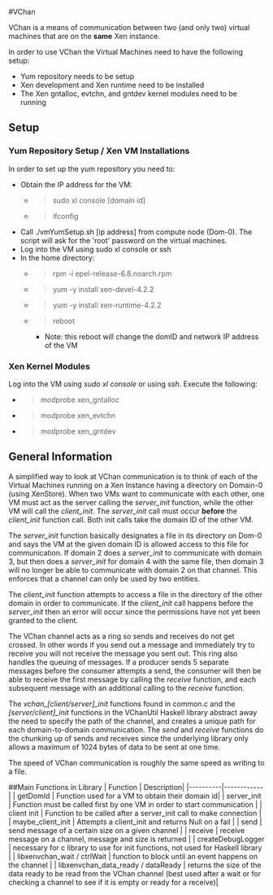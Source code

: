 #VChan

VChan is a means of communication between two (and only two) virtual machines
that are on the **same** Xen instance.

In order to use VChan the Virtual Machines need to have the following setup:

* Yum repository needs to be setup
* Xen development and Xen runtime need to be installed
* The Xen gntalloc, evtchn, and gntdev kernel modules need to be running

## Setup

### Yum Repository Setup / Xen VM Installations 
In order to set up the yum repository you need to:
* Obtain the IP address for the VM:
  * > sudo xl console [domain id]
  * > ifconfig
* Call ./vmYumSetup.sh [ip address] from compute node (Dom-0). The script
will ask for the 'root' password on the virtual machines.
* Log into the VM using sudo xl console or ssh
* In the home directory:
  * > rpm -i epel-release-6.8.noarch.rpm
  * > yum -y install xen-devel-4.2.2
  * > yum -y install xen-runtime-4.2.2
  * > reboot
     * Note: this reboot will change the domID and network IP address of the VM

### Xen Kernel Modules 

Log into the VM using *sudo xl console* or using *ssh*. Execute the following:
* > modprobe xen_gntalloc
* > modprobe xen_evtchn
* > modprobe xen_gntdev


## General Information

A simplified way to look at VChan communication is to think of each of the
Virtual Machines running on a Xen Instance having a directory on Domain-0
(using XenStore). When two VMs want to communicate with each other, one VM
must act as the server calling the *server_init* function, while the other VM
will call the *client_init*. The *server_init* call must occur **before** the
*client_init* function call. Both init calls take the domain ID of the other
VM. 

The *server_init* function basically designates a file in its directory
on Dom-0 and says the VM at the given domain ID is allowed access to this
file for communication. If domain 2 does a *server_init* to communicate with
domain 3, but then does a *server_init* for domain 4 with the same file, then
domain 3 will no longer be able to communicate with domain 2 on that channel.
This enforces that a channel can only be used by two entities. 

The *client_init* function attempts to access a file in the directory of the 
other domain in order to communicate. If the *client_init* call happens before
the *server_init* then an error will occur since the permissions have not yet
been granted to the client.

The VChan channel acts as a ring so sends and receives do not get crossed.
In other words if you send out a message and immediately try to receive
you will not receive the message you sent out. This ring also handles the
queuing of messages. If a producer sends 5 separate messages before the
consumer attempts a send, the consumer will then be able to receive the
first message by calling the *receive* function, and each subsequent message
with an additional calling to the *receive* function.

The *vchan_[client/server]_init* functions found in common.c and the 
*[server/client]_init* functions in the VChanUtil Haskell library abstract
away the need to specify the path of the channel, and creates a unique path
for each domain-to-domain communication. The *send* and *receive* functions
do the chunking up of sends and receives since the underlying library only
allows a maximum of 1024 bytes of data to be sent at one time.

The speed of VChan communication is roughly the same speed as writing to a file. 

##Main Functions in Library
| Function | Description|
|----------|------------|
| getDomId | Function used for a VM to obtain their domain id|
| server_init | Function must be called first by one VM in order to start communication |
| client init | Function to be called after a server_init call to make connection |
| maybe_client_init | Attempts a client_init and returns Null on a fail |
| send | send message of a certain size on a given channel |
| receive | receive message on a channel, message and size is returned |
| createDebugLogger | necessary for c library to use for init functions, not used for Haskell library |
| libxenvchan_wait / ctrlWait | function to block until an event happens on the channel | 
| libxenvchan_data_ready / dataReady | returns the size of the data ready to be read from the VChan channel (best used after a wait or for checking a channel to see if it is empty or ready for a receive)|

